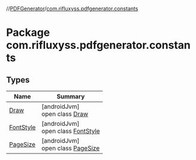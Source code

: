 //[PDFGenerator](../../index.md)/[com.rifluxyss.pdfgenerator.constants](index.md)

# Package com.rifluxyss.pdfgenerator.constants

## Types

| Name | Summary |
|---|---|
| [Draw](-draw/index.md) | [androidJvm]<br>open class [Draw](-draw/index.md) |
| [FontStyle](-font-style/index.md) | [androidJvm]<br>open class [FontStyle](-font-style/index.md) |
| [PageSize](-page-size/index.md) | [androidJvm]<br>open class [PageSize](-page-size/index.md) |
